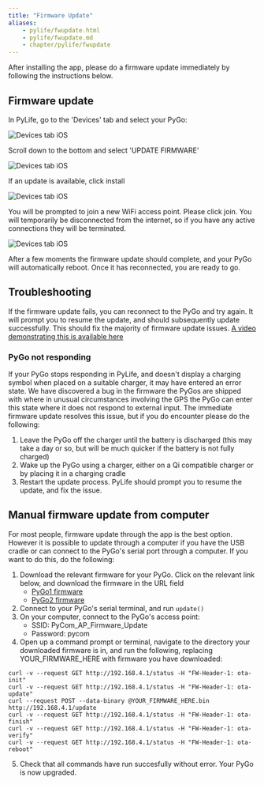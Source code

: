 ```yaml
---
title: "Firmware Update"
aliases:
    - pylife/fwupdate.html
    - pylife/fwupdate.md
    - chapter/pylife/fwupdate
---
```


After installing the app, please do a firmware update immediately by following the instructions below.


## Firmware update
In PyLife, go to the 'Devices' tab and select your PyGo:

![Devices tab iOS](/gitbook/assets/pylife/fwupdate/devices_menu_iOS.png)

Scroll down to the bottom and select 'UPDATE FIRMWARE'

![Devices tab iOS](/gitbook/assets/pylife/fwupdate/device_details_iOS.png)

If an update is available, click install

![Devices tab iOS](/gitbook/assets/pylife/fwupdate/update_available_iOS.png)

You will be prompted to join a new WiFi access point. Please click join. You will temporarily be disconnected from the internet, so if you have any active connections they will be terminated.

![Devices tab iOS](/gitbook/assets/pylife/fwupdate/update_join_wifi_iOS.png)

After a few moments the firmware update should complete, and your PyGo will automatically reboot.
Once it has reconnected, you are ready to go.


## Troubleshooting
If the firmware update fails, you can reconnect to the PyGo and try again. It will prompt you to resume the update, and should subsequently update successfully. This should fix the majority of firmware update issues.
[A video demonstrating this is available here](/gitbook/assets/pylife/fwupdate/PyGoFirmwareUpdate.mp4)


### PyGo not responding
If your PyGo stops responding in PyLife, and doesn't display a charging symbol when placed on a suitable charger, it may have entered an error state. We have discovered a bug in the firmware the PyGos are shipped with where in unusual circumstances involving the GPS the PyGo can enter this state where it does not respond to external input.
The immediate firmware update resolves this issue, but if you do encounter please do the following:
  1) Leave the PyGo off the charger until the battery is discharged (this may take a day or so, but will be much quicker if the battery is not fully charged)
  2) Wake up the PyGo using a charger, either on a Qi compatible charger or by placing it in a charging cradle
  3) Restart the update process. PyLife should prompt you to resume the update, and fix the issue.


## Manual firmware update from computer
For most people, firmware update through the app is the best option. However it is possible to update through a computer if you have the USB cradle or can connect to the PyGo's serial port through a computer.
If you want to do this, do the following:
  1) Download the relevant firmware for your PyGo. Click on the relevant link below, and download the firmware in the URL field
      * [PyGo1 firmware](https://software.pycom.io/manifest.json?sysname=pygo1&fwtype=pylife&current_ver=1.20.4)
      * [PyGo2 firmware](https://software.pycom.io/manifest.json?sysname=pygo2&fwtype=pylife&current_ver=1.20.4)
  2) Connect to your PyGo's serial terminal, and run `update()`
  3) On your computer, connect to the PyGo's access point:
      * SSID: PyCom_AP_Firmware_Update
      * Password: pycom
  4) Open up a command prompt or terminal, navigate to the directory your downloaded firmware is in, and run the following, replacing YOUR_FIRMWARE_HERE with firmware you have downloaded:
  ```
  curl -v --request GET http://192.168.4.1/status -H "FW-Header-1: ota-init"
curl -v --request GET http://192.168.4.1/status -H "FW-Header-1: ota-update"
curl --request POST --data-binary @YOUR_FIRMWARE_HERE.bin http://192.168.4.1/update
curl -v --request GET http://192.168.4.1/status -H "FW-Header-1: ota-finish"
curl -v --request GET http://192.168.4.1/status -H "FW-Header-1: ota-verify"
curl -v --request GET http://192.168.4.1/status -H "FW-Header-1: ota-reboot"
```
  5) Check that all commands have run succesfully without error. Your PyGo is now upgraded.

